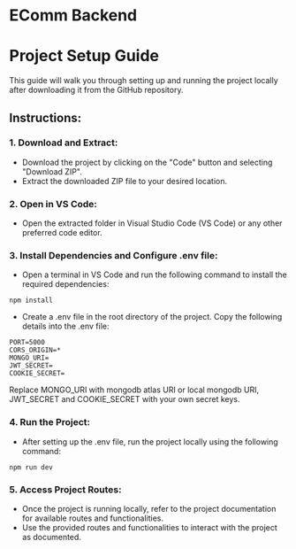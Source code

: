 
# EComm Backend




# Project Setup Guide
This guide will walk you through setting up and running the project locally after downloading it from the GitHub repository.

## Instructions: 
### 1. Download and Extract:
* Download the project by clicking on the "Code" button and selecting "Download ZIP".
* Extract the downloaded ZIP file to your desired location.

### 2. Open in VS Code:
* Open the extracted folder in Visual Studio Code (VS Code) or any other preferred code editor.

### 3. Install Dependencies and Configure .env file:
* Open a terminal in VS Code and run the following command to install the required dependencies:
```
npm install
```
* Create a .env file in the root directory of the project. Copy the following details into the .env file:
```
PORT=5000
CORS_ORIGIN=*
MONGO_URI=
JWT_SECRET=
COOKIE_SECRET=
```
Replace MONGO_URI with mongodb atlas URI or local mongodb URI, JWT_SECRET and COOKIE_SECRET with your own secret keys.

### 4. Run the Project:
* After setting up the .env file, run the project locally using the following command:
```
npm run dev
```
### 5. Access Project Routes:
* Once the project is running locally, refer to the project documentation for available routes and functionalities.
* Use the provided routes and functionalities to interact with the project as documented.
